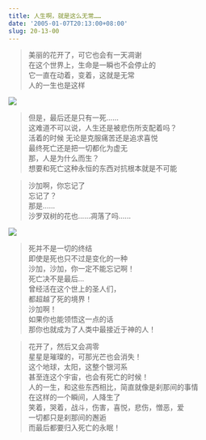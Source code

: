 ```yaml
---
title: 人生啊，就是这么无常……
date: '2005-01-07T20:13:00+08:00'
slug: 20-13-00
---
```


> 美丽的花开了，可它也会有一天凋谢  
在这个世界上，生命是一瞬也不会停止的  
它一直在动着，变着，这就是无常  
人的一生也是这样

![](https://db.yihui.name/hexun/b_DC54A44095AFE95B.jpg)

> 但是，最后还是只有一死......  
这难道不可以说，人生还是被悲伤所支配着吗？  
活着的时候 无论是克服痛苦还是追求喜悦  
最终死亡还是把一切都化为虚无  
那，人是为什么而生？  
想要和死亡这种永恒的东西对抗根本就是不可能

> 沙加啊，你忘记了  
忘记了？  
那是......  
沙罗双树的花也......凋落了吗......  

![](https://db.yihui.name/hexun/b_04860ED6B9B4B863.jpg)

> 死并不是一切的终结  
即使是死也只不过是变化的一种  
沙加，沙加，你一定不能忘记啊！  
死亡决不是最后...  
曾经活在这个世上的圣人们，  
都超越了死的境界！  
沙加啊！  
如果你也能领悟这一点的话  
那你也就成为了人类中最接近于神的人！

> 花开了，然后又会凋零  
星星是璀璨的，可那光芒也会消失！  
这个地球，太阳，这整个银河系  
甚至连这个宇宙，也会有死亡的时候！  
人的一生，和这些东西相比，简直就像是刹那间的事情  
在这样的一个瞬间，人降生了  
笑着，哭着，战斗，伤害，喜悦，悲伤，憎恶，爱  
一切都只是刹那间的邂逅  
而最后都要归入死亡的永眠！
